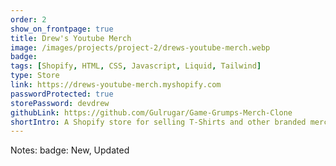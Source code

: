 ```yaml
---
order: 2
show_on_frontpage: true
title: Drew's Youtube Merch
image: /images/projects/project-2/drews-youtube-merch.webp
badge:
tags: [Shopify, HTML, CSS, Javascript, Liquid, Tailwind]
type: Store
link: https://drews-youtube-merch.myshopify.com
passwordProtected: true
storePassword: devdrew
githubLink: https://github.com/Gulrugar/Game-Grumps-Merch-Clone
shortIntro: A Shopify store for selling T-Shirts and other branded merchandise
---
```


Notes:
badge: New, Updated
